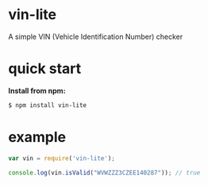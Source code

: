 vin-lite
========

A simple VIN (Vehicle Identification Number) checker
    

quick start
===========

**Install from npm:**

```sh
$ npm install vin-lite
```


example
=======

```JavaScript
var vin = require('vin-lite');

console.log(vin.isValid("WVWZZZ3CZEE140287")); // true
```
